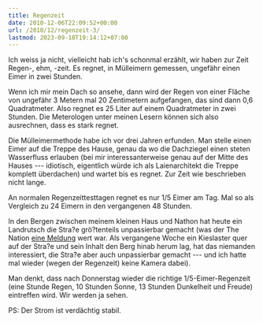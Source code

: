 ```yaml
---
title: Regenzeit
date: 2010-12-06T22:09:52+00:00
url: /2010/12/regenzeit-3/
lastmod: 2023-09-10T19:14:12+07:00
---
```

Ich weiss ja nicht, vielleicht hab ich's schonmal erzählt, wir haben zur Zeit Regen-, ehm, -zeit. Es regnet, in Mülleimern gemessen, ungefähr einen Eimer in zwei Stunden.

Wenn ich mir mein Dach so ansehe, dann wird der Regen von einer Fläche von ungefähr 3 Metern mal 20 Zentimetern aufgefangen, das sind dann 0,6 Quadratmeter. Also regnet es 25 Liter auf einem Quadratmeter in zwei Stunden. Die Meterologen unter meinen Lesern können sich also ausrechnen, dass es stark regnet.

Die Mülleimermethode habe ich vor drei Jahren erfunden. Man stelle einen Eimer auf die Treppe des Hause, genau da wo die Dachziegel einen steten Wasserfluss erlauben (bei mir interessanterweise genau auf der Mitte des Hauses --- idiotisch, eigentlich würde ich als Laienarchitekt die Treppe komplett überdachen) und wartet bis es regnet. Zur Zeit wie beschrieben nicht lange.

An normalen Regenzeittesttagen regnet es nur 1/5 Eimer am Tag. Mal so als Vergleich zu 24 Eimern in den vergangenen 48 Stunden.

In den Bergen zwischen meinem kleinen Haus und Nathon hat heute ein Landrutsch die Stra?e grö?tenteils unpassierbar gemacht (was der The Nation [eine Meldung][1] wert war. Als vergangene Woche ein Kieslaster quer auf der Stra?e und sein Inhalt den Berg hinab herum lag, hat das niemanden interessiert, die Stra?e aber auch unpassierbar gemacht --- und ich hatte mal wieder (wegen der Regenzeit) keine Kamera dabei).

Man denkt, dass nach Donnerstag wieder die richtige 1/5-Eimer-Regenzeit (eine Stunde Regen, 10 Stunden Sonne, 13 Stunden Dunkelheit und Freude) eintreffen wird. Wir werden ja sehen.

PS: Der Strom ist verdächtig stabil.

 [1]: http://www.nationmultimedia.com/home/Samui-hit-by-flood-landslides-30143932.html
